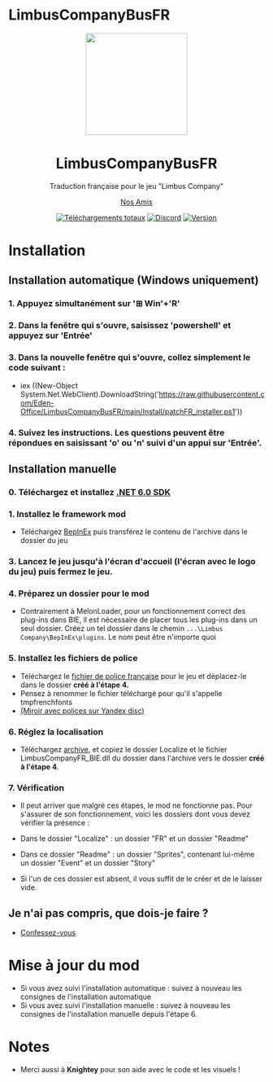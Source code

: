 # LimbusCompanyBusFR

<div align="center">
<a href="https://github.com/Eden-Office/LimbusCompanyBusFR">
   <img src="https://raw.githubusercontent.com/Eden-Office/LimbusCompanyBusFR/refs/heads/main/Localize/Readme/EO_EdenButton.png"
      width="200"
      height="200"/>
</a>
   
# LimbusCompanyBusFR
Traduction française pour le jeu "Limbus Company"
   
[Nos Amis](https://github.com/LocalizeLimbusCompany/LocalizeLimbusCompany)
   
[![Téléchargements totaux](https://img.shields.io/github/downloads/Eden-Office/LimbusCompanyBusFR/total?label=T%C3%A9l%C3%A9chargements%20Totaux)](../../releases)
[![Discord](https://img.shields.io/discord/884713391753666630)](https://discord.gg/kcQv8CrKG8)
[![Version](https://img.shields.io/github/v/release/Eden-Office/LimbusCompanyBusFR?sort=date&label=Version)](../../releases/latest)
</div>

# Installation

## Installation automatique (Windows uniquement)

### 1. Appuyez simultanément sur '⊞ Win'+'R'
### 2. Dans la fenêtre qui s'ouvre, saisissez 'powershell' et appuyez sur 'Entrée'
### 3. Dans la nouvelle fenêtre qui s'ouvre, collez simplement le code suivant :
   - iex ((New-Object System.Net.WebClient).DownloadString('https://raw.githubusercontent.com/Eden-Office/LimbusCompanyBusFR/main/Install/patchFR_installer.ps1'))
### 4. Suivez les instructions. Les questions peuvent être répondues en saisissant 'o' ou 'n' suivi d'un appui sur 'Entrée'.


## Installation manuelle

### 0. Téléchargez et installez [.NET 6.0 SDK](https://dotnet.microsoft.com/en-us/download/dotnet/thank-you/sdk-6.0.413-windows-x64-installer)
### 1. Installez le framework mod
   - Téléchargez [BepInEx](https://builds.bepinex.dev/projects/bepinex_be/674/BepInEx-Unity.IL2CPP-win-x64-6.0.0-be.674%2B82077ec.zip) puis transférez le contenu de l'archive dans le dossier du jeu
### 3. Lancez le jeu jusqu'à l'écran d'accueil (l'écran avec le logo du jeu) puis fermez le jeu.
### 4. Préparez un dossier pour le mod
   -  Contrairement à MelonLoader, pour un fonctionnement correct des plug-ins dans BIE, il est nécessaire de placer tous les plug-ins dans un seul dossier. Créez un tel dossier dans le chemin ``...\Limbus Company\BepInEx\plugins``. Le nom peut être n'importe quoi
### 5. Installez les fichiers de police
   - Téléchargez le [fichier de police française](https://mega.nz/folder/jfpXCITY#lIR8cGWquj53lsC-73r7gQ/file/CS5GnaTB) pour le jeu et déplacez-le dans le dossier **créé à l'étape 4.**
   - Pensez à renommer le fichier téléchargé pour qu'il s'appelle tmpfrenchfonts
   - [(Miroir avec polices sur Yandex disc)](https://disk.yandex.ru/d/ZKi3tK4krhPrWA)
### 6. Réglez la localisation
   - Téléchargez [archive](../../releases), et copiez le dossier Localize et le fichier LimbusCompanyFR_BIE.dll du dossier dans l'archive vers le dossier **créé à l'étape 4**.

### 7. Vérification
   - Il peut arriver que malgré ces étapes, le mod ne fonctionne pas. Pour s'assurer de son fonctionnement, voici les dossiers dont vous devez vérifier la présence :
   - Dans le dossier "Localize" : un dossier "FR" et un dossier "Readme"
   - Dans ce dossier "Readme" : un dossier "Sprites", contenant lui-même un dossier "Event" et un dossier "Story"

   - Si l'un de ces dossier est absent, il vous suffit de le créer et de le laisser vide.
    
## Je n'ai pas compris, que dois-je faire ? 
   - [Confessez-vous](https://www.youtube.com/watch?v=kLaaJ_aeoyM)

# Mise à jour du mod
   - Si vous avez suivi l'installation automatique : suivez à nouveau les consignes de l'installation automatique
   - Si vous avez suivi l'installation manuelle : suivez à nouveau les consignes de l'installation manuelle depuis l'étape 6.

# Notes
- Merci aussi à <b>Knightey</b> pour son aide avec le code et les visuels !
